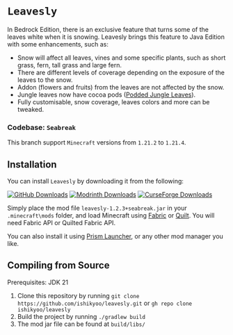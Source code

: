 # `Leavesly`

In Bedrock Edition, there is an exclusive feature that turns some of the leaves white when it is snowing. Leavesly brings this feature to Java Edition with some enhancements, such as:
- Snow will affect all leaves, vines and some specific plants, such as short grass, fern, tall grass and large fern.
- There are different levels of coverage depending on the exposure of the leaves to the snow.
- Addon (flowers and fruits) from the leaves are not affected by the snow.
- Jungle leaves now have cocoa pods ([Podded Jungle Leaves](https://github.com/ishikyoo/podded-jungle-leaves)).
- Fully customisable, snow coverage, leaves colors and more can be tweaked.

### Codebase: `Seabreak`
This branch support `Minecraft` versions from `1.21.2` to `1.21.4`.

## Installation
You can install `Leavesly` by downloading it from the following:

[![GitHub Downloads](https://img.shields.io/github/downloads/ishikyoo/leavesly/total?style=for-the-badge&logo=github&color=F5F5F5)](https://github.com/ishikyoo/leavesly)
[![Modrinth Downloads](https://img.shields.io/modrinth/dt/leavesly?style=for-the-badge&logo=modrinth&color=00AD5B)](https://modrinth.com/mod/leavesly)
[![CurseForge Downloads](https://img.shields.io/curseforge/dt/1109585?style=for-the-badge&logo=curseforge&color=F16436&)](https://www.curseforge.com/minecraft/mc-mods/leavesly)

Simply place the mod file `leavesly-1.2.3+seabreak.jar` in your `.minecraft\mods` folder, and load Minecraft using [Fabric](https://fabricmc.net/use/installer) or [Quilt](https://quiltmc.org/en/install).
You will need Fabric API or Quilted Fabric API.

You can also install it using [Prism Launcher](https://prismlauncher.org), or any other mod manager you like.

## Compiling from Source

Prerequisites: JDK 21

1. Clone this repository by running `git clone https://github.com/ishikyoo/leavesly.git` or `gh repo clone ishikyoo/leavesly`
2. Build the project by running `./gradlew build`
3. The mod jar file can be found at `build/libs/`